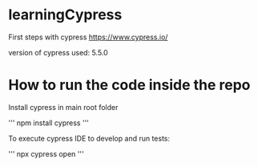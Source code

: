 # learningCypress
First steps with cypress https://www.cypress.io/

version of cypress used: 5.5.0
# How to run the code inside the repo

Install cypress in main root folder

'''
npm install cypress
'''

To execute cypress IDE to develop and run tests:

'''
npx cypress open
'''